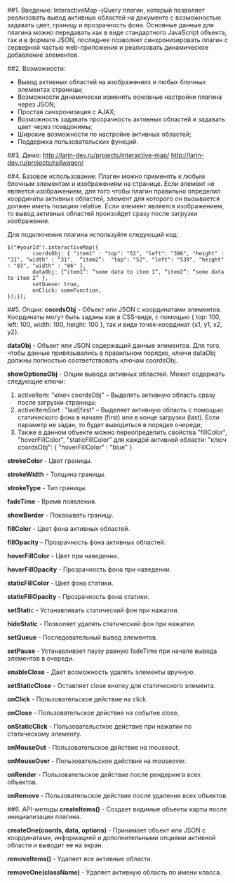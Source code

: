 ##1. Введение:
InteractiveMap –jQuery плагин, который позволяет реализовать вывод активных областей на документе с возможностью задавать цвет, границу и прозрачность фона.
Основные данные для плагина можно передавать как в виде стандартного JavaScript объекта, так и в формате JSON, последнее позволяет синхронизировать плагин с
серверной частью web-приложения и реализовать динамическое добавление элементов.

##2. Возможности:
- Вывод активных областей на изображениях и любых блочных элементах страницы;
- Возможности динамически изменять основные настройки плагина через JSON;
- Простая синхронизация с AJAX;
- Возможность задавать прозрачность активных областей и задавать цвет через псевдонимы;
- Широкие возможности по настройке активных областей;
- Поддержка пользовательских функций.

##3. Демо:
http://larin-dev.ru/projects/interactive-map/
http://larin-dev.ru/projects/railwagon/

##4. Базовое использование:
Плагин можно применять к любым блочным элементам и изображениям на странице.
Если элемент не является изображением, для того чтобы плагин правильно определил координаты активных областей, элемент для которого он вызывается должен иметь позицию relative.
Если элемент является изображением, то вывод активных областей произойдет сразу после загрузки изображения.

Для подключения плагина используйте следующий код:

```
$("#yourId").interactiveMap({
        coordsObj: { "item1" : "top": "52", "left": "396", "height" : "31", "width" : "31",  “item2”:  "top": "52", "left": "539", "height" : "93", "width" : "86" },
        dataObj: {“item1”: “some data to item 1”, “item2”: “some data to item 2” },
        setQueue: true,
        onClick: someFunction,
});});
```

##5. Опции:
**coordsObj** - Объект или JSON с координатами элементов. Координаты могут быть заданы как в CSS-виде, с помощью { top: 100, left: 100, width: 100, height: 100 }, так и виде точек-координат {x1, y1, x2, y2}.

**dataObj** - Объект или JSON содержащий данные элементов. Для того, чтобы данные привязывались в правильном порядке, ключи dataObj должны полностью соответствовать ключам coordsObj.

**showOptionsObj** - Опции вывода активных областей. Может содержать следующие ключи:

1. activeItem: "ключ coordsObj" – Выделять активную область сразу после загрузки страницы;
2. activeItemSort : "last|first" – Выделяет активную область с помощью статического фона в начале (first) или в конце загрузки (last). Если параметр не задан, то будет выводиться в порядке очереди;
3. Также в данном объекте можно переопределить свойства "fillColor", "hoverFillColor", "staticFillColor" для каждой активной области:  "ключ coordsObj": { "hoverFillColor" : "blue" }.

**strokeColor** - Цвет границы.

**strokeWidth** - Толщина границы.

**strokeType** - Тип границы.

**fadeTime** - Время появления.

**showBorder** - Показывать границу.

**fillColor** - Цвет фона  активных областей.

**fillOpacity** - Прозрачность фона активных областей.

**hoverFillColor** - Цвет при наведении.

**hoverFillOpacity** - Прозрачность фона при наведении.

**staticFillColor** - Цвет фона статики.

**staticFillOpacity** - Прозрачность фона статики.

**setStati**c - Устанавливать статический фон при нажатии.

**hideStatic** - Позволяет удалять статический фон при нажатии.

**setQueue** - Последовательный вывод элементов.

**setPause** - Устанавливает паузу равную fadeTime при начале вывода элементов в очереди.

**enableClose** - Дает возможность удалять элементы вручную.

**setStaticClose** - Оставляет close кнопку для статического элемента.

**onClick** - Пользовательское действие на click.

**onClose** - Пользовательское действие на событие close.

**onStaticClick** - Пользовательсткое действие при нажатии по статическому элементу.

**onMouseOut** - Пользовательское действие на mouseout.

**onMouseOver** - Пользовательское действие на mouseover.

**onRender** - Пользовательское действие после рендеринга всех объектов.

**onRemove** - Пользовательское действие после удаления всех объектов.

##6. API-методы
**createItems()** - Создает видимые объекты карты после инициализации плагина.

**createOne(coords, data, options)** - Принимает объект или JSON с координатами, информацией и дополнительными опциями активной области и выводит ее на экран.

**removeItems()** - Удаляет все активные области.

**removeOne(className)** - Удаляет активную область по имени класса.

